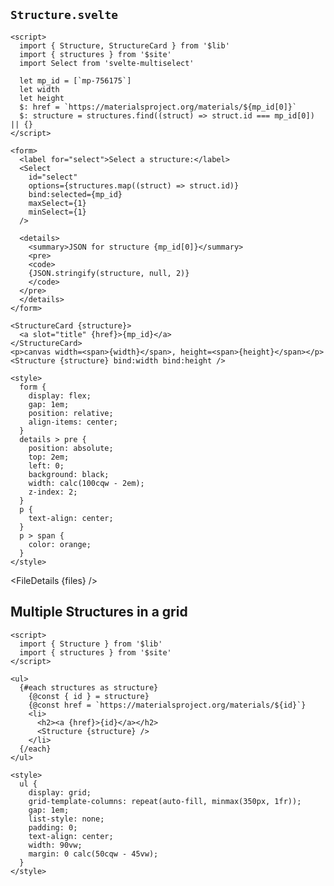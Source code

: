 <script>
  import { FileDetails } from 'svelte-zoo'

  const files = Object.entries(import.meta.glob('$lib/Structure*', { as: 'raw', eager: true })).map(([path, content]) => {
    return { title: path, content }
  })
</script>

## `Structure.svelte`

```svelte example stackblitz code_above hideStyle
<script>
  import { Structure, StructureCard } from '$lib'
  import { structures } from '$site'
  import Select from 'svelte-multiselect'

  let mp_id = [`mp-756175`]
  let width
  let height
  $: href = `https://materialsproject.org/materials/${mp_id[0]}`
  $: structure = structures.find((struct) => struct.id === mp_id[0]) || {}
</script>

<form>
  <label for="select">Select a structure:</label>
  <Select
    id="select"
    options={structures.map((struct) => struct.id)}
    bind:selected={mp_id}
    maxSelect={1}
    minSelect={1}
  />

  <details>
    <summary>JSON for structure {mp_id[0]}</summary>
    <pre>
    <code>
    {JSON.stringify(structure, null, 2)}
    </code>
  </pre>
  </details>
</form>

<StructureCard {structure}>
  <a slot="title" {href}>{mp_id}</a>
</StructureCard>
<p>canvas width=<span>{width}</span>, height=<span>{height}</span></p>
<Structure {structure} bind:width bind:height />

<style>
  form {
    display: flex;
    gap: 1em;
    position: relative;
    align-items: center;
  }
  details > pre {
    position: absolute;
    top: 2em;
    left: 0;
    background: black;
    width: calc(100cqw - 2em);
    z-index: 2;
  }
  p {
    text-align: center;
  }
  p > span {
    color: orange;
  }
</style>
```

<FileDetails {files} />

## Multiple Structures in a grid

```svelte example stackblitz code_above hideStyle
<script>
  import { Structure } from '$lib'
  import { structures } from '$site'
</script>

<ul>
  {#each structures as structure}
    {@const { id } = structure}
    {@const href = `https://materialsproject.org/materials/${id}`}
    <li>
      <h2><a {href}>{id}</a></h2>
      <Structure {structure} />
    </li>
  {/each}
</ul>

<style>
  ul {
    display: grid;
    grid-template-columns: repeat(auto-fill, minmax(350px, 1fr));
    gap: 1em;
    list-style: none;
    padding: 0;
    text-align: center;
    width: 90vw;
    margin: 0 calc(50cqw - 45vw);
  }
</style>
```
